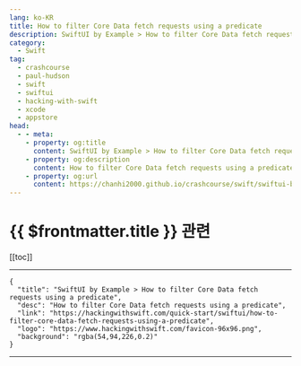 ```yaml
---
lang: ko-KR
title: How to filter Core Data fetch requests using a predicate
description: SwiftUI by Example > How to filter Core Data fetch requests using a predicate
category:
  - Swift
tag: 
  - crashcourse
  - paul-hudson
  - swift
  - swiftui
  - hacking-with-swift
  - xcode
  - appstore
head:
  - - meta:
    - property: og:title
      content: SwiftUI by Example > How to filter Core Data fetch requests using a predicate
    - property: og:description
      content: How to filter Core Data fetch requests using a predicate
    - property: og:url
      content: https://chanhi2000.github.io/crashcourse/swift/swiftui-by-example/21-data/how-to-filter-core-data-fetch-requests-using-a-predicate.html
---
```


# {{ $frontmatter.title }} 관련

[[toc]]

---

```component VPCard
{
  "title": "SwiftUI by Example > How to filter Core Data fetch requests using a predicate",
  "desc": "How to filter Core Data fetch requests using a predicate",
  "link": "https://hackingwithswift.com/quick-start/swiftui/how-to-filter-core-data-fetch-requests-using-a-predicate",
  "logo": "https://www.hackingwithswift.com/favicon-96x96.png",
  "background": "rgba(54,94,226,0.2)"
}
```

---

<TagLinks />